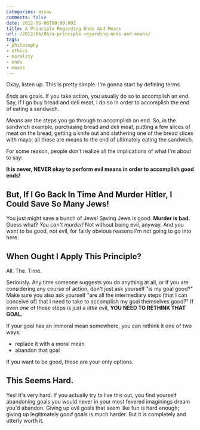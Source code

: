 ```yaml
---
categories: essay
comments: false
date: 2012-06-06T00:00:00Z
title: A Principle Regarding Ends And Means
url: /2012/06/06/a-principle-regarding-ends-and-means/
tags: 
- philosophy
- ethics
- morality
- ends
- means
---
```


Okay, listen up. This is pretty simple. I'm gonna start by defining terms.

*Ends* are goals. If you take action, you usually do so to accomplish an end. Say, if I go buy bread and deli meat, I do so in order to accomplish the end of eating a sandwich.

*Means* are the steps you go through to accomplish an end. So, in the sandwich example, purchasing bread and deli meat, putting a few slices of meat on the bread, getting a knife out and slathering one of the bread slices with mayo: all these are means to the end of ultimately eating the sandwich.

For some reason, people don't realize all the implications of what I'm about to say:

**It is never, NEVER okay to perform evil means in order to accomplish good ends!**

## But, If I Go Back In Time And Murder Hitler, I Could Save So Many Jews!

You just might save a bunch of Jews! Saving Jews is good. **Murder is bad.** Guess what? *You can't murder!* Not without being evil, anyway. And you want to be good, not evil, for fairly obvious reasons I'm not going to go into here.

## When Ought I Apply This Principle?

All. The. Time.

Seriously. Any time someone suggests you do anything at all, or if you are considering any course of action, don't just ask yourself "is my goal good?" Make sure you also ask yourself "are all the intermediary steps (that I can conceive of) that I need to take to accomplish my goal themselves good?" If even *one* of those steps is just a *little* evil, **YOU NEED TO RETHINK THAT GOAL.**

If your goal has an immoral mean somewhere, you can rethink it one of two ways:

- replace it with a moral mean
- abandon that goal

If you want to be good, those are your only options.

## This Seems Hard.

Yes! It's very hard. If you actually try to live this out, you find yourself abandoning goals you would never in your most fevered imaginings dream you'd abandon. Giving up evil goals that seem like fun is hard enough; giving up legitimately *good* goals is much harder. But it is completely and utterly worth it.
